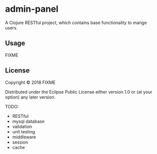 # admin-panel

A Clojure RESTful project, which contains  base functionality  to mange users.

## Usage

FIXME

## License

Copyright © 2018 FIXME

Distributed under the Eclipse Public License either version 1.0 or (at
your option) any later version.


TODO:

- RESTful
- mysql database
- validation
- unit testing
- middleware
- session
- cache

